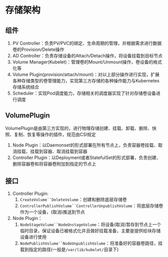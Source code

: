 # 存储架构

## 组件
1. PV Controller：负责PV/PVC的绑定、生命周期的管理，并根据需求进行数据卷的Provision/Delete操作
2. AD Controller：负责存储设备的Attach/Detach操作，将设备挂载到目标节点
3. Volume Manager(Kubelet)：管理卷的Mount/Unmount操作，卷设备的格式化等
4. Volume Plugin(provision/attach/mount)：对以上部分操作进行实现，扩展各种存储类型的卷管理能力，实现第三方存储的各种操作能力与Kubernetes存储系统结合
5. Scheduler：实现Pod调度能力，存储相关的调度器实现了针对存储卷设备进行调度

## VolumePlugin
VolumePlugin是由第三方实现的，进行物理存储创建、挂载、卸载、删除、快照、复制、恢复等操作的插件，规范由CSI规定
1. Node Plugin：以Daemonset的形式部署在所有节点上，负责容器卷挂载、取消挂载、挂载到容器、取消挂载到容器
2. Controller Plugin：以Deployment或者StatefulSet的形式部署，负责创建、删除容器卷和将容器卷附加到指定的节点上

## 接口
1. Controller Plugin:
   1. `CreateVolume``DeleteVolume`：创建和删除底层存储卷
   2. `ControllerPublishVolume``ControllerUnpublishVolume`：将底层存储卷作为一个设备，(取消)推送到节点
2. Node Plugin：
   1. `NodeStageVolume``NodeUnstageVolume`：将设备(取消)暂存到节点上一个临时目录，保证设备已被格式化并且做好挂载准备，主要是提供给块存储设备进行使用
   2. `NodePublishVolume``NodeUnpublishVolume`：将准备好的容器卷路径，挂载到指定的路径(一般是`/var/lib/kubelet/`目录下)